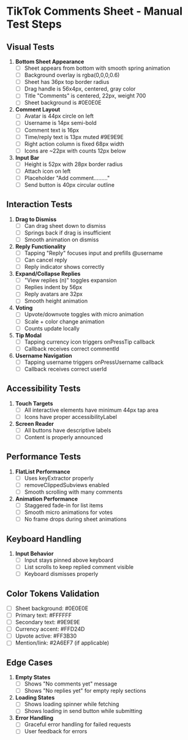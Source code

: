 # TikTok Comments Sheet - Manual Test Steps

## Visual Tests
1. **Bottom Sheet Appearance**
   - [ ] Sheet appears from bottom with smooth spring animation
   - [ ] Background overlay is rgba(0,0,0,0.6)
   - [ ] Sheet has 36px top border radius
   - [ ] Drag handle is 56x4px, centered, gray color
   - [ ] Title "Comments" is centered, 22px, weight 700
   - [ ] Sheet background is #0E0E0E

2. **Comment Layout**
   - [ ] Avatar is 44px circle on left
   - [ ] Username is 14px semi-bold
   - [ ] Comment text is 16px
   - [ ] Time/reply text is 13px muted #9E9E9E
   - [ ] Right action column is fixed 68px width
   - [ ] Icons are ~22px with counts 12px below

3. **Input Bar**
   - [ ] Height is 52px with 28px border radius
   - [ ] Attach icon on left
   - [ ] Placeholder "Add comment........."
   - [ ] Send button is 40px circular outline

## Interaction Tests
1. **Drag to Dismiss**
   - [ ] Can drag sheet down to dismiss
   - [ ] Springs back if drag is insufficient
   - [ ] Smooth animation on dismiss

2. **Reply Functionality**
   - [ ] Tapping "Reply" focuses input and prefills @username
   - [ ] Can cancel reply
   - [ ] Reply indicator shows correctly

3. **Expand/Collapse Replies**
   - [ ] "View replies (n)" toggles expansion
   - [ ] Replies indent by 56px
   - [ ] Reply avatars are 32px
   - [ ] Smooth height animation

4. **Voting**
   - [ ] Upvote/downvote toggles with micro animation
   - [ ] Scale + color change animation
   - [ ] Counts update locally

5. **Tip Modal**
   - [ ] Tapping currency icon triggers onPressTip callback
   - [ ] Callback receives correct commentId

6. **Username Navigation**
   - [ ] Tapping username triggers onPressUsername callback
   - [ ] Callback receives correct userId

## Accessibility Tests
1. **Touch Targets**
   - [ ] All interactive elements have minimum 44px tap area
   - [ ] Icons have proper accessibilityLabel

2. **Screen Reader**
   - [ ] All buttons have descriptive labels
   - [ ] Content is properly announced

## Performance Tests
1. **FlatList Performance**
   - [ ] Uses keyExtractor properly
   - [ ] removeClippedSubviews enabled
   - [ ] Smooth scrolling with many comments

2. **Animation Performance**
   - [ ] Staggered fade-in for list items
   - [ ] Smooth micro animations for votes
   - [ ] No frame drops during sheet animations

## Keyboard Handling
1. **Input Behavior**
   - [ ] Input stays pinned above keyboard
   - [ ] List scrolls to keep replied comment visible
   - [ ] Keyboard dismisses properly

## Color Tokens Validation
- [ ] Sheet background: #0E0E0E
- [ ] Primary text: #FFFFFF
- [ ] Secondary text: #9E9E9E
- [ ] Currency accent: #FFD24D
- [ ] Upvote active: #FF3B30
- [ ] Mention/link: #2A6EF7 (if applicable)

## Edge Cases
1. **Empty States**
   - [ ] Shows "No comments yet" message
   - [ ] Shows "No replies yet" for empty reply sections

2. **Loading States**
   - [ ] Shows loading spinner while fetching
   - [ ] Shows loading in send button while submitting

3. **Error Handling**
   - [ ] Graceful error handling for failed requests
   - [ ] User feedback for errors